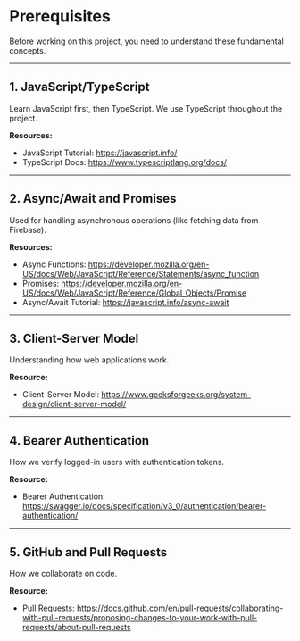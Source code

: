 # Prerequisites

Before working on this project, you need to understand these fundamental concepts.

---

## 1. JavaScript/TypeScript

Learn JavaScript first, then TypeScript. We use TypeScript throughout the project.

**Resources:**
- JavaScript Tutorial: https://javascript.info/
- TypeScript Docs: https://www.typescriptlang.org/docs/

---

## 2. Async/Await and Promises

Used for handling asynchronous operations (like fetching data from Firebase).

**Resources:**
- Async Functions: https://developer.mozilla.org/en-US/docs/Web/JavaScript/Reference/Statements/async_function
- Promises: https://developer.mozilla.org/en-US/docs/Web/JavaScript/Reference/Global_Objects/Promise
- Async/Await Tutorial: https://javascript.info/async-await

---

## 3. Client-Server Model

Understanding how web applications work.

**Resource:**
- Client-Server Model: https://www.geeksforgeeks.org/system-design/client-server-model/

---

## 4. Bearer Authentication

How we verify logged-in users with authentication tokens.

**Resource:**
- Bearer Authentication: https://swagger.io/docs/specification/v3_0/authentication/bearer-authentication/

---

## 5. GitHub and Pull Requests

How we collaborate on code.

**Resource:**
- Pull Requests: https://docs.github.com/en/pull-requests/collaborating-with-pull-requests/proposing-changes-to-your-work-with-pull-requests/about-pull-requests
